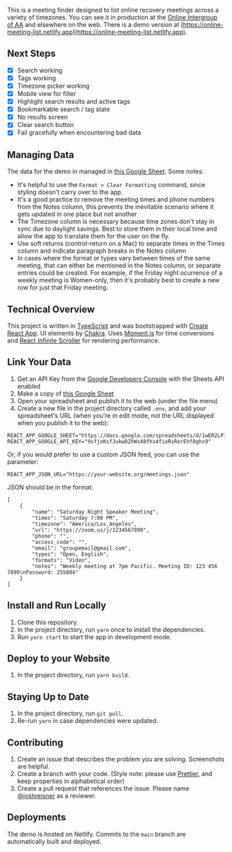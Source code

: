 This is a meeting finder designed to list online recovery meetings across a variety of timezones. You can see it in production at the [Online Intergroup of AA](https://aa-intergroup.org/oiaa/meetings/) and elsewhere on the web. There is a demo version at [https://online-meeting-list.netlify.app](https://online-meeting-list.netlify.app).

## Next Steps

- [x] Search working
- [x] Tags working
- [x] Timezone picker working
- [x] Mobile view for filter
- [x] Highlight search results and active tags
- [x] Bookmarkable search / tag state
- [x] No results screen
- [x] Clear search button
- [x] Fail gracefully when encountering bad data

## Managing Data

The data for the demo in managed in [this Google Sheet](https://docs.google.com/spreadsheets/d/1wER2LP3dT_6_LEQ8fSY1rv2bGzIZ2aaMBi_0Bt1aN3I/edit#gid=0). Some notes:

- It's helpful to use the `Format > Clear Formatting` command, since styling doesn't carry over to the app.
- It's a good practice to remove the meeting times and phone numbers from the Notes column, this prevents the inevitable scenario where it gets updated in one place but not another
- The Timezone column is necessary because time zones don't stay in sync due to daylight savings. Best to store them in their local time and allow the app to translate them for the user on the fly.
- Use soft returns (control-return on a Mac) to separate times in the Times column and indicate paragraph breaks in the Notes column
- In cases where the format or types vary between times of the same meeting, that can either be mentioned in the Notes column, or separate entries could be created. For example, if the Friday night ocurrence of a weekly meeting is Women-only, then it's probably best to create a new row for just that Friday meeting.

## Technical Overview

This project is written in [TypeScript](https://www.typescriptlang.org/) and was bootstrapped with [Create React App](https://github.com/facebook/create-react-app). UI elements by [Chakra](https://chakra-ui.com/). Uses [Moment.js](https://momentjs.com) for time conversions and [React Infinite Scroller](https://cassetterocks.github.io/react-infinite-scroller) for rendering performance.

## Link Your Data

1. Get an API Key from the [Google Developers Console](https://console.cloud.google.com) with the Sheets API enabled
1. Make a copy of [this Google Sheet](https://docs.google.com/spreadsheets/d/1wER2LP3dT_6_LEQ8fSY1rv2bGzIZ2aaMBi_0Bt1aN3I/edit#gid=0)
1. Open your spreadsheet and publish it to the web (under the file menu)
1. Create a new file in the project directory called `.env`, and add your spreadsheet's URL (when you're in edit mode, not the URL displayed when you publish it to the web):

```
REACT_APP_GOOGLE_SHEET="https://docs.google.com/spreadsheets/d/1wER2LP3dT_6_LEQ8fSY1rv2bGzIZ2aaMBi_0Bt1aN3I/edit#gid=0"
REACT_APP_GOOGLE_API_KEY="9sfjoKsfJukwDZhWs48fhs4fioRsRerEhf8ghs9"
```

Or, if you would prefer to use a custom JSON feed, you can use the parameter:

```
REACT_APP_JSON_URL="https://your-website.org/meetings.json"
```

JSON should be in the format:

```
[
    {
        "name": "Saturday Night Speaker Meeting",
        "times": "Saturday 7:00 PM",
        "timezone": "America/Los_Angeles",
        "url": "https://zoom.us/j/1234567890",
        "phone": "",
        "access_code": "",
        "email": "groupemail@gmail.com",
        "types": "Open, English",
        "formats": "Video",
        "notes": "Weekly meeting at 7pm Pacific. Meeting ID: 123 456 7890\nPassword: 255804"
    }
]
```

## Install and Run Locally

1. Clone this repository.
1. In the project directory, run `yarn` once to install the dependencies.
1. Run `yarn start` to start the app in development mode.

## Deploy to your Website

1. In the project directory, run `yarn build`.

## Staying Up to Date

1. In the project directory, run `git pull`.
1. Re-run `yarn` in case dependencies were updated.

## Contributing

1. Create an issue that describes the problem you are solving. Screenshots are helpful.
1. Create a branch with your code. (Style note: please use [Prettier](https://prettier.io), and keep properties in alphabetical order)
1. Create a pull request that references the issue. Please name [@joshreisner](https://github.com/joshreisner) as a reviewer.

## Deployments

The demo is hosted on Netlify. Commits to the `main` branch are automatically built and deployed.

```

```
